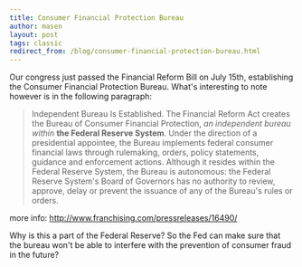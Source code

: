 ```yaml
---
title: Consumer Financial Protection Bureau
author: masen
layout: post
tags: classic
redirect_from: /blog/consumer-financial-protection-bureau.html
---
```


Our congress just passed the Financial Reform Bill on July 15th,
establishing the Consumer Financial Protection Bureau. What\'s
interesting to note however is in the following paragraph:

> Independent Bureau Is Established. The Financial Reform Act creates
> the Bureau of Consumer Financial Protection, *an independent bureau
> within* **the Federal Reserve System**. Under the direction of a
> presidential appointee, the Bureau implements federal consumer
> financial laws through rulemaking, orders, policy statements, guidance
> and enforcement actions. Although it resides within the Federal
> Reserve System, the Bureau is autonomous: the Federal Reserve
> System\'s Board of Governors has no authority to review, approve,
> delay or prevent the issuance of any of the Bureau\'s rules or orders.

more info: <http://www.franchising.com/pressreleases/16490/>

Why is this a part of the Federal Reserve? So the Fed can make sure that
the bureau won\'t be able to interfere with the prevention of consumer
fraud in the future?
